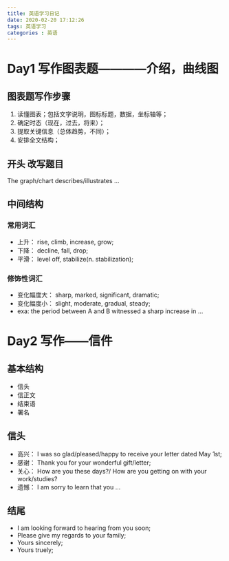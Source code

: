 ```yaml
---
title: 英语学习日记
date: 2020-02-20 17:12:26
tags: 英语学习
categories : 英语
---
```


# Day1 写作图表题————介绍，曲线图

## 图表题写作步骤

1. 读懂图表；包括文字说明，图标标题，数据，坐标轴等；
2. 确定时态（现在，过去，将来）；
3. 提取关键信息（总体趋势，不同）；
4. 安排全文结构；

## 开头 改写题目

The graph/chart describes/illustrates ...<br>

## 中间结构

### 常用词汇

- 上升： rise, climb, increase, grow;
- 下降： decline, fall, drop;
- 平滑： level off, stabilize(n. stabilization);

### 修饰性词汇

- 变化幅度大： sharp, marked, significant, dramatic;
- 变化幅度小： slight, moderate, gradual, steady;
- exa: the period between A and B witnessed a sharp increase in ...

# Day2 写作——信件

## 基本结构

- 信头
- 信正文
- 结束语
- 署名

## 信头

- 高兴： I was so glad/pleased/happy to receive your letter dated May 1st;
- 感谢： Thank you for your wonderful gift/letter;
- 关心： How are you these days?/ How are you getting on with your work/studies?
- 遗憾： I am sorry to learn that you ...

## 结尾

- I am looking forward to hearing from you soon;
- Please give my regards to your family;
- Yours sincerely;
- Yours truely;
